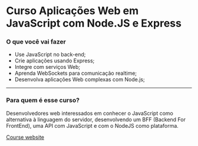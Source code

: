 # Curso Aplicações Web em JavaScript com Node.JS e Express

### O que você vai fazer

- Use JavaScript no back-end;
- Crie aplicações usando Express;
- Integre com serviços Web;
- Aprenda WebSockets para comunicação realtime;
- Desenvolva aplicações Web complexas com Node.js;

---

### Para quem é esse curso?

Desenvolvedores web interessados em conhecer o JavaScript como alternativa à linguagem do servidor, desenvolvendo um BFF (Backend For FrontEnd), uma API com JavaScript e com o NodeJS como plataforma.


[Course website](https://www.caelum.com.br/curso-nodejs-express)